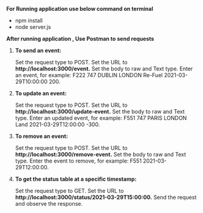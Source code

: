 
**For Running application use below command on terminal**

- npm install
- node server.js

**After running application , Use Postman to send requests**

1. **To send an event:**

    Set the request type to POST.
    Set the URL to **http://localhost:3000/event.**
    Set the body to raw and Text type.
    Enter an event, for example: F222 747 DUBLIN LONDON Re-Fuel 2021-03-29T10:00:00 200.
   
2. **To update an event:**

    Set the request type to POST.
    Set the URL to **http://localhost:3000/update-event.**
    Set the body to raw and Text type.
    Enter an updated event, for example: F551 747 PARIS LONDON Land 2021-03-29T12:00:00 -300.
   
3. **To remove an event:**

    Set the request type to POST.
    Set the URL to **http://localhost:3000/remove-event.**
    Set the body to raw and Text type.
    Enter the event to remove, for example: F551 2021-03-29T12:00:00.
   
4. **To get the status table at a specific timestamp:**

    Set the request type to GET.
    Set the URL to **http://localhost:3000/status/2021-03-29T15:00:00.**
    Send the request and observe the response.
